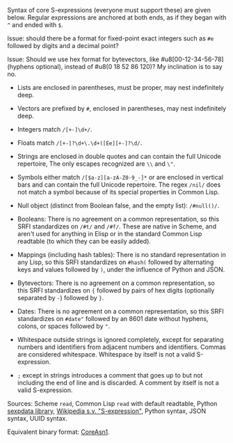 Syntax of core S-expressions (everyone must support these) are given below.
Regular expressions are anchored at both ends, as if they began with `^` and ended with `$`.

Issue: should there be a format for fixed-point exact integers such as `#e`
followed by digits and a decimal point?

Issue: Should we use hex format for bytevectors, like #u8[00-12-34-56-78] (hyphens optional),
instead of #u8(0 18 52 86 120)?  My inclination is to say no.

  * Lists are enclosed in parentheses, must be proper, may nest indefinitely deep.
  
  * Vectors are prefixed by `#`, enclosed in parentheses, may nest indefinitely deep.
  
  * Integers match `/[+-]\d+/`.
  
  * Floats match `/[+-]?\d+\.\d+([Ee][+-]?\d/`.
  
  * Strings are enclosed in double quotes and can contain the full Unicode repertoire, 
    The only escapes recognized are `\\` and `\"`.
    
  * Symbols either match `/[$a-z][a-zA-Z0-9_-]*` or are enclosed in vertical bars
    and can contain the full Unicode repertoire.
    The regex `/nil/` does not match a symbol because of its special properties in Common Lisp.
    
  * Null object (distinct from Boolean false, and the empty list):  `/#null()/`.
    
  * Booleans: There is no agreement on a common representation,
    so this SRFI standardizes on `/#t/` and `/#f/`.
    These are native in Scheme, and aren't used for anything
    in Elisp or in the standard Common Lisp readtable
    (to which they can be easily added).

  * Mappings (including hash tables):
    There is no standard representation in any Lisp,
    so this SRFI standardizes on `#hash(` followed by
    alternating keys and values followed by `)`,
    under the influence of Python and JSON.
    
  * Bytevectors: There is no agreement on a common representation,
    so this SRFI standardizes on `{` followed by pairs of hex digits
    (optionally separated by `-`) followed by `}`.
    
  * Dates: There is no agreement on a common representation,
    so this SRFI standardizes on `#date"` followed by
    an 8601 date without hyphens, colons, or spaces
    followed by `"`.
  
  * Whitespace outside strings is ignored completely,
    except for separating numbers and identifiers
    from adjacent numbers and identifiers.
    Commas are considered whitespace.
    Whitespace by itself is not a valid S-expression.
  
  * `;` except in strings introduces a comment
    that goes up to but not including the end of line and is discarded.
    A comment by itself is not a valid S-expression.
  
    
Sources: Scheme `read`, Common Lisp `read` with default readtable,
Python [sexpdata library](https://sexpdata.readthedocs.io/en/latest/),
[Wikipedia s.v. "S-expression"](https://en.wikipedia.org/wiki/S-expression),
Python syntax, JSON syntax, UUID syntax.

Equivalent binary format: [CoreAsn1](https://bitbucket.org/cowan/r7rs-wg1-infra/src/default/CoreAsn1).